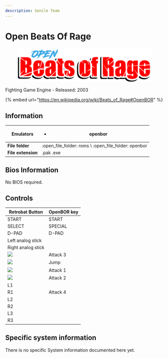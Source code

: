 ```yaml
---
description: Senile Team
---
```


# Open Beats Of Rage

<figure><img src="https://raw.githubusercontent.com/fabricecaruso/es-theme-carbon/52ff37c9e265587d006945a2ba695b5a962b3a3d/art/logos/openbor.svg" alt=""><figcaption></figcaption></figure>

Fighting Game Engine - Released: 2003

{% embed url="https://en.wikipedia.org/wiki/Beats_of_Rage#OpenBOR" %}

## Information

| **Emulators**      | <ul><li>openbor</li></ul>                                |
| ------------------ | -------------------------------------------------------- |
| **File folder**    | :open\_file\_folder: roms \ :open\_file\_folder: openbor |
| **File extension** | .pak .exe                                                |

## Bios Information

No BIOS required.

## Controls

| Retrobat Button                                    | OpenBOR key |
| -------------------------------------------------- | ----------- |
| START                                              | START       |
| SELECT                                             | SPECIAL     |
| D-PAD                                              | D-PAD       |
| Left analog stick                                  |             |
| Right analog stick                                 |             |
| ![](<../../.gitbook/assets/image (2) (1) (1).png>) | Attack 3    |
| ![](<../../.gitbook/assets/image (1) (2) (1).png>) | Jump        |
| ![](<../../.gitbook/assets/image (4) (1).png>)     | Attack 1    |
| ![](<../../.gitbook/assets/image (3) (1) (2).png>) | Attack 2    |
| L1                                                 |             |
| R1                                                 | Attack 4    |
| L2                                                 |             |
| R2                                                 |             |
| L3                                                 |             |
| R3                                                 |             |

## Specific system information

There is no specific System information documented here yet.
